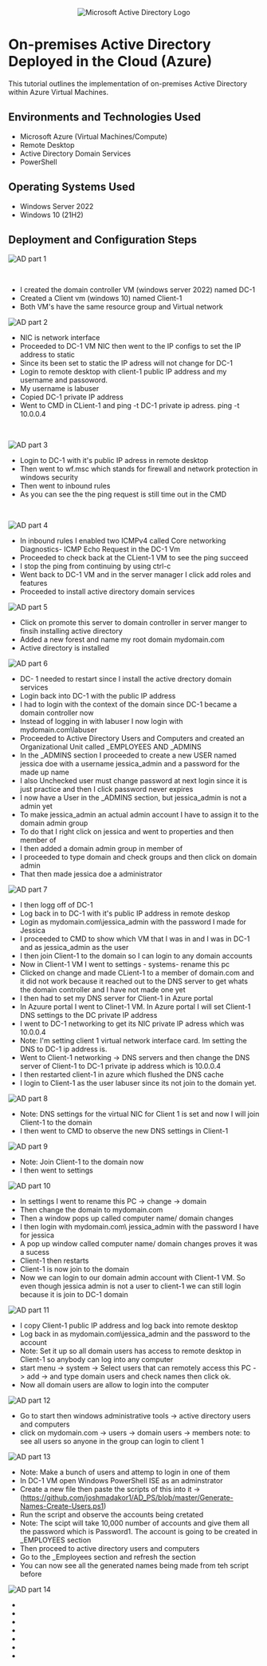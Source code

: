 <p align="center">
<img src="https://i.imgur.com/pU5A58S.png" alt="Microsoft Active Directory Logo"/>
</p>

<h1>On-premises Active Directory Deployed in the Cloud (Azure)</h1>
This tutorial outlines the implementation of on-premises Active Directory within Azure Virtual Machines.<br />


<h2>Environments and Technologies Used</h2>

- Microsoft Azure (Virtual Machines/Compute)
- Remote Desktop
- Active Directory Domain Services
- PowerShell

<h2>Operating Systems Used </h2>

- Windows Server 2022
- Windows 10 (21H2)


<h2>Deployment and Configuration Steps</h2>

<p>

![AD part 1](https://user-images.githubusercontent.com/58159183/210908723-6038ebfd-a05a-4e1d-a48e-a040b65e306b.gif)

</p>
<p>

</p>
<br />

- I created the domain controller VM (windows server 2022) named DC-1
- Created a Client vm (windows 10) named Client-1 
- Both VM's have the same resource group and Virtual network

<p>

![AD part 2](https://user-images.githubusercontent.com/58159183/210909239-42eeb700-1958-4660-92e2-321fef7d3c93.gif)

</p>
<p>

- NIC is network interface
- Proceeded to DC-1 VM NIC then went to the IP configs to set the IP address to static
- Since its been set to static the IP adress will not change for DC-1
- Login to remote desktop with client-1 public IP address and my username and passoword. 
- My username is labuser
- Copied DC-1 private IP address
- Went to CMD in CLient-1 and ping -t DC-1 private ip adress. ping -t 10.0.0.4
</p>
<br />

<p>

![AD part 3](https://user-images.githubusercontent.com/58159183/210910713-5ec0560a-1f38-4df7-bf94-08ba1fa31bb0.gif)

</p>
<p>

- Login to DC-1 with it's public IP adress in remote desktop
- Then went to wf.msc which stands for firewall and network protection in windows security
- Then went to inbound rules 
- As you can see the the ping request is still time out in the CMD

</p>
<br />

<p>

![AD part 4](https://user-images.githubusercontent.com/58159183/210911345-9b60044b-35cb-4a3b-86b2-1e0b6eb5aa7a.gif)

- In inbound rules I enabled two ICMPv4 called Core networking Diagnostics- ICMP Echo Request in the DC-1 Vm
- Proceeded to check back at the CLient-1 VM to see the ping succeed 
- I stop the ping from continuing by using ctrl-c
- Went back to DC-1 VM and in the server manager I click add roles and features 
- Proceeded to install active directory domain services
  
<p>

![AD part 5](https://user-images.githubusercontent.com/58159183/210912864-a5685983-48e8-411e-adee-0415a7a439ce.gif)
  
- Click on promote this server to domain controller in server manger to finsih installing active directory
- Added a new forest and name my root domain mydomain.com
- Active directory is installed
  
<p>
 
![AD part 6](https://user-images.githubusercontent.com/58159183/210913704-b62396b7-0311-416a-9b60-e6930dc2ec8e.gif)

- DC- 1 needed to restart since I install the active drectory domain services
- Login back into DC-1 with the public IP address
- I had to login with the context of the domain since DC-1 became a domain controller now 
- Instead of logging in with labuser I now login with mydomain.com\labuser
- Proceeded to Active Directory Users and Computers  and created an Organizational Unit called _EMPLOYEES AND _ADMINS
- In the _ADMINS section I proceeded to create a new USER named jessica doe with a username jessica_admin and a               password for the made up name
- I also Unchecked user must change password at next login since it is just practice and then I click password never         expires
- I now have a User in the _ADMINS section, but jessica_admin is not a admin yet
- To make jessica_admin an actual admin account I have to assign it to the domain admin group
- To do that I right click on jessica and went to properties and then member of
- I then added a domain admin group in member of
- I proceeded to type domain and check groups and then click on domain admin
- That then made jessica doe a administrator 
  
<p>
  
  
![AD part 7](https://user-images.githubusercontent.com/58159183/210915004-dca04342-adf8-4508-85bd-0a3d7f6a7cad.gif)

- I then logg off of DC-1
- Log back in to DC-1 with it's public IP address in remote deskop
- Login as mydomain.com\jessica_admin with the password I made for Jessica
- I proceeded to CMD to show which VM that I was in and I was in DC-1 and as jessica_admin as the user
- I then join Client-1 to the domain so I can login to any domain accounts 
- Now in Client-1 VM I went to settings - systems- rename this pc
- Clicked on change and made CLient-1 to a member of domain.com and it did not work because it reached out to the DNS       server to get whats the domain controller and I have not made one yet
- I then had to set my DNS server for Client-1 in Azure portal
- In Azuure portal I went to Clinet-1 VM. In Azure portal I will set Client-1 DNS settings to the DC private IP address
- I went to DC-1 networking to get its NIC private IP adress which was 10.0.0.4
- Note: I'm setting client 1 virtual network interface card. Im setting the DNS to DC-1 ip address is.
- Went to Client-1 networking -> DNS servers and then change the DNS server of Client-1 to DC-1 private ip address which     is 10.0.0.4
- I then restarted client-1 in azure which flushed the DNS cache
- I login to Client-1 as the user labuser since its not join to the domain yet. 

<p>
  
![AD part 8](https://user-images.githubusercontent.com/58159183/210920455-8d052d80-aeeb-42db-a125-7fd411c4e95d.gif)

- Note: DNS settings for the virtual NIC for Client 1 is set and now I will join Client-1 to the domain
- I then went to CMD to observe the new DNS settings in Client-1
  
<p>
  
![AD part 9](https://user-images.githubusercontent.com/58159183/210921211-d98f98e1-fa71-4529-a739-9527ae79fba2.gif)

- Note: Join Client-1 to the domain now
- I then went to settings 

<p>
  
![AD part 10](https://user-images.githubusercontent.com/58159183/210921968-9d4f42cb-b515-4e79-a870-0a7db5e54ae3.gif)
 
- In settings I went to rename this PC -> change -> domain
- Then change the domain to mydomain.com
- Then a window pops up called computer name/ domain changes
- I then login with mydomain.com\ jessica_admin with the password I have for jessica
- A pop up window called computer name/ domain changes proves it was a sucess
- Client-1 then restarts
- Client-1 is now join to the domain
- Now we can login to our domain admin account with Client-1 VM. So even though jessica admin is not a user to client-1 we   can still login because it is join to DC-1 domain
  
<p>
  
![AD part 11](https://user-images.githubusercontent.com/58159183/210922928-4ee06514-f5ca-4fd5-9d22-d7f51394c921.gif)

- I copy Client-1 public IP address and log back into remote desktop
- Log back in as mydomain.com\jessica_admin and the password to the account
- Note: Set it up so all domain users has access to remote desktop in Client-1 so anybody can log into any computer
- start menu -> system -> Select users that can remotely access this PC -> add -> and type domain users and check names     then click ok. 
- Now all domain users are allow to login into the computer
  
<p>
  
![AD part 12](https://user-images.githubusercontent.com/58159183/210923608-7d976d5a-00a9-4407-8f60-5f2eb2c9a4a4.gif)

- Go to start then windows administrative tools -> active directory users and computers
- click on mydomain.com -> users -> domain users -> members note: to see all users so anyone in the group can login to       client 1

<p>
  
![AD part 13](https://user-images.githubusercontent.com/58159183/210924331-766f4e3f-ea0c-404d-8b0b-d61225bf2de5.gif)

- Note: Make a bunch of users and attemp to login in one of them
- In DC-1 VM open Windows PowerShell ISE as an adminstrator
- Create a new file then paste the scripts of this into it -> (https://github.com/joshmadakor1/AD_PS/blob/master/Generate-Names-Create-Users.ps1)
- Run the script and observe the accounts being cretated 
- Note: The scipt will take 10,000 number of accounts and give them all the password which is Password1. The account is     going to be created in _EMPLOYEES section
- Then proceed to active directory users and computers 
- Go to the _Employees section and refresh the section
- You can now see all the generated names being made from teh script before

<p>
  
![AD part 14](https://user-images.githubusercontent.com/58159183/210925401-2cadf7a0-8cd8-4eef-9be4-cec1937089e3.gif)

-
-
-
-
-
-
-

